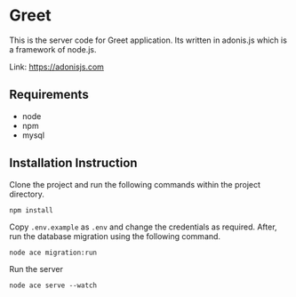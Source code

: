 # Greet
This is the server code for Greet application. Its written in adonis.js which is a framework of node.js.

Link: https://adonisjs.com

## Requirements
* node
* npm
* mysql

## Installation Instruction
Clone the project and run the following commands within the project directory.

```
npm install 
```

Copy `.env.example` as `.env` and change the credentials as required. After, run the database migration using the following command.
```
node ace migration:run
```

Run the server
```
node ace serve --watch
```